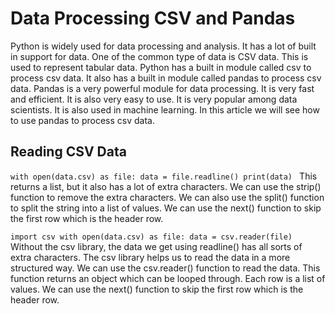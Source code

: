 # Data Processing CSV and Pandas

Python is widely used for data processing and analysis. It has a lot of built in support for data. One of the common type of data is CSV data. This is used to represent tabular data. Python has a built in module called csv to process csv data. It also has a built in module called pandas to process csv data. Pandas is a very powerful module for data processing. It is very fast and efficient. It is also very easy to use. It is very popular among data scientists. It is also used in machine learning. In this article we will see how to use pandas to process csv data.


## Reading CSV Data

`with open(data.csv) as file:
    data = file.readline()
print(data) `
This returns a list, but it also has a lot of extra characters. We can use the strip() function to remove the extra characters. We can also use the split() function to split the string into a list of values. We can use the next() function to skip the first row which is the header row.


`import csv
with open(data.csv) as file:
data = csv.reader(file)
`
Without the csv library, the data we get using readline() has all sorts of extra characters. The csv library helps us to read the data in a more structured way. We can use the csv.reader() function to read the data. This function returns an object which can be looped through. Each row is a list of values. We can use the next() function to skip the first row which is the header row.